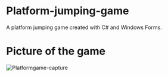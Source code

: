 # Platform-jumping-game
A platform jumping game created with C# and Windows Forms.

# Picture of the game
![Platformgame-capture](https://user-images.githubusercontent.com/83270123/214340225-dd071af0-9ea1-4898-830b-2239e5f59602.PNG)


